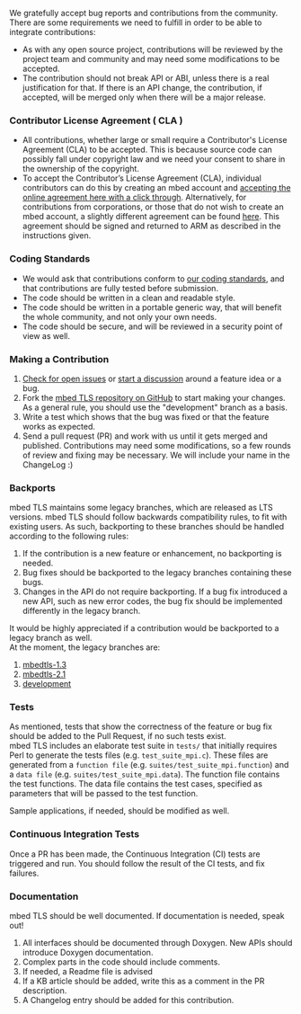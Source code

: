 We gratefully accept bug reports and contributions from the community. There are some requirements we need to fulfill in order to be able to integrate contributions:

 - As with any open source project, contributions will be reviewed by the project team and community and may need some modifications to be accepted.
 - The contribution should not break API or ABI, unless there is a real justification for that. If there is an API change, the contribution, if accepted, will be merged only when there will be a major release.

### Contributor License Agreement ( CLA )
- All contributions, whether large or small require a Contributor's License Agreement (CLA) to be accepted. This is because source code can possibly fall under copyright law and we need your consent to share in the ownership of the copyright.
- To accept the Contributor’s License Agreement (CLA), individual contributors can do this by creating an mbed account and [accepting the online agreement here with a click through](https://developer.mbed.org/contributor_agreement/). Alternatively, for contributions from corporations, or those that do not wish to create an mbed account, a slightly different agreement can be found [here](https://www.mbed.com/en/about-mbed/contributor-license-agreements/). This agreement should be signed and returned to ARM as described in the instructions given.

### Coding Standards
- We would ask that contributions conform to [our coding standards](https://tls.mbed.org/kb/development/mbedtls-coding-standards), and that contributions are fully tested before submission.
- The code should be written in a clean and readable style.
- The code should be written in a portable generic way, that will benefit the whole community, and not only your own needs.
- The code should be secure, and will be reviewed in a security point of view as well.

### Making a Contribution

1. [Check for open issues](https://github.com/ARMmbed/mbedtls/issues) or [start a discussion](https://tls.mbed.org/discussions) around a feature idea or a bug.
2. Fork the [mbed TLS repository on GitHub](https://github.com/ARMmbed/mbedtls) to start making your changes. As a general rule, you should use the "development" branch as a basis.
3. Write a test which shows that the bug was fixed or that the feature works as expected.
4. Send a pull request (PR) and work with us until it gets merged and published. Contributions may need some modifications, so  a few rounds of review and fixing may be necessary. We will include your name in the ChangeLog :)

### Backports

mbed TLS maintains some legacy branches, which are released as LTS versions. mbed TLS should follow backwards compatibility rules, to fit with existing users. As such, backporting to these branches should be handled according to the following rules:
  
1. If the contribution is a new feature or enhancement, no backporting is needed.
2. Bug fixes should be backported to the legacy branches containing these bugs.
3. Changes in the API do not require backporting. If a bug fix introduced a new API, such as new error codes, the bug fix should be implemented differently in the legacy branch.

It would be highly appreciated if a contribution would be backported to a legacy branch as well.  
At the moment, the legacy branches are:
  
1. [mbedtls-1.3](https://github.com/ARMmbed/mbedtls/tree/mbedtls-1.3)  
2. [mbedtls-2.1](https://github.com/ARMmbed/mbedtls/tree/mbedtls-2.1)  
3. [development](https://github.com/ARMmbed/mbedtls/tree/development)  

### Tests

As mentioned, tests that show the correctness of the feature or bug fix should be added to the Pull Request, if no such tests exist.  
mbed TLS includes an elaborate test suite in `tests/` that initially requires Perl to generate the tests files (e.g. `test_suite_mpi.c`). These files are generated from a `function file` (e.g. `suites/test_suite_mpi.function`) and a `data file` (e.g. `suites/test_suite_mpi.data`). The function file contains the test functions. The data file contains the test cases, specified as parameters that will be passed to the test function.

Sample applications, if needed, should be modified as well.

### Continuous Integration Tests

Once a PR has been made, the Continuous Integration (CI) tests are triggered and run. You should follow the result of the CI tests, and fix failures. 

### Documentation

mbed TLS should be well documented. If documentation is needed, speak out!

1. All interfaces should be documented through Doxygen. New APIs should introduce Doxygen documentation.
2. Complex parts in the code should include comments.
3. If needed, a Readme file is advised
4. If a KB article should be added, write this as a comment in the PR description.
5. A Changelog entry should be added for this contribution.


 